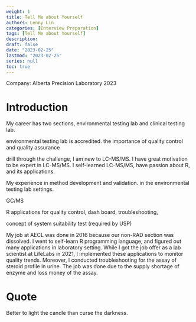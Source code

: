 ```yaml
---
weight: 1
title: Tell Me about Yourself
authors: Lenny Lin
categories: [Interview Preparation]
tags: [Tell Me about Yourself]
description: 
draft: false
date: "2023-02-25"
lastmod: "2023-02-25"
series: null
toc: true
---
```



Company: Alberta Precision Laboratory 2023



# Introduction

My career has two sections, environmental testing lab and clinical testing lab.

environmental testing lab is accredited. the importance of quality control and quality assurance

drill through the challenge, I am new to LC-MS/MS. I have great motivation to be expert in LC-MS/MS.  I self-learned LC-MS/MS, have passion about R, and its applications.

My experience in method development and validation. in the environmental testing lab settings.

GC/MS

R applications for quality control, dash board, troubleshooting, 

concept of system suitability test (required by USP)



My job at AECL was done in 2016 because our non-RAD section was dissolved.  I went to self-learn R programming language, and figured out many applications in laboratory setting. While I got the job offer as a lab scientist at LifeLabs in 2021, I implemented these applications to monitor quality trends. Moreover, I conducted troubleshooting for the assay of steroid profile in urine.  The job was done due to the supply shortage of enzyme and loss money of the assay.







# Quote
Better to light the candle than curse the darkness.

